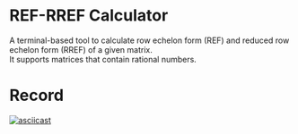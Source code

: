 # REF-RREF Calculator
 A terminal-based tool to calculate row echelon form (REF) and reduced row echelon form (RREF) of a given matrix.  
 It supports matrices that contain rational numbers.  

# Record
 [![asciicast](https://asciinema.org/a/g1nAkS26Duu2nJGZ0JhPX5kf6.svg)](https://asciinema.org/a/g1nAkS26Duu2nJGZ0JhPX5kf6)
